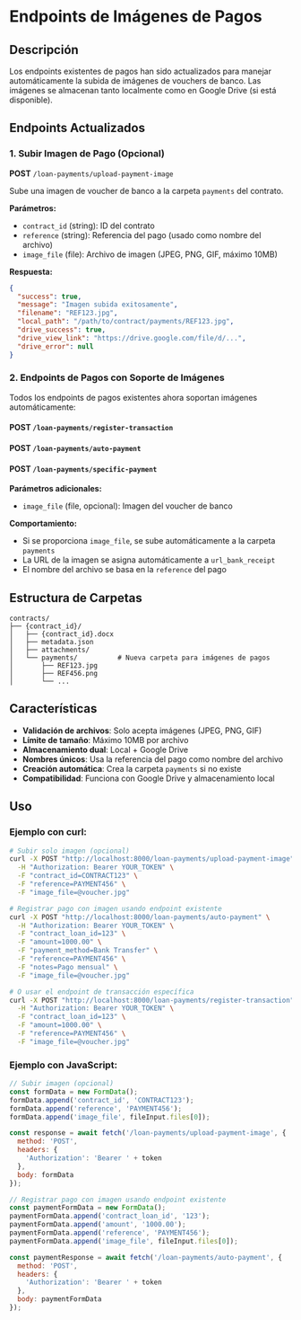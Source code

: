 # Endpoints de Imágenes de Pagos

## Descripción

Los endpoints existentes de pagos han sido actualizados para manejar automáticamente la subida de imágenes de vouchers de banco. Las imágenes se almacenan tanto localmente como en Google Drive (si está disponible).

## Endpoints Actualizados

### 1. Subir Imagen de Pago (Opcional)

**POST** `/loan-payments/upload-payment-image`

Sube una imagen de voucher de banco a la carpeta `payments` del contrato.

**Parámetros:**
- `contract_id` (string): ID del contrato
- `reference` (string): Referencia del pago (usado como nombre del archivo)
- `image_file` (file): Archivo de imagen (JPEG, PNG, GIF, máximo 10MB)

**Respuesta:**
```json
{
  "success": true,
  "message": "Imagen subida exitosamente",
  "filename": "REF123.jpg",
  "local_path": "/path/to/contract/payments/REF123.jpg",
  "drive_success": true,
  "drive_view_link": "https://drive.google.com/file/d/...",
  "drive_error": null
}
```

### 2. Endpoints de Pagos con Soporte de Imágenes

Todos los endpoints de pagos existentes ahora soportan imágenes automáticamente:

#### **POST** `/loan-payments/register-transaction`
#### **POST** `/loan-payments/auto-payment`
#### **POST** `/loan-payments/specific-payment`

**Parámetros adicionales:**
- `image_file` (file, opcional): Imagen del voucher de banco

**Comportamiento:**
- Si se proporciona `image_file`, se sube automáticamente a la carpeta `payments`
- La URL de la imagen se asigna automáticamente a `url_bank_receipt`
- El nombre del archivo se basa en la `reference` del pago

## Estructura de Carpetas

```
contracts/
├── {contract_id}/
│   ├── {contract_id}.docx
│   ├── metadata.json
│   ├── attachments/
│   └── payments/          # Nueva carpeta para imágenes de pagos
│       ├── REF123.jpg
│       ├── REF456.png
│       └── ...
```

## Características

- **Validación de archivos**: Solo acepta imágenes (JPEG, PNG, GIF)
- **Límite de tamaño**: Máximo 10MB por archivo
- **Almacenamiento dual**: Local + Google Drive
- **Nombres únicos**: Usa la referencia del pago como nombre del archivo
- **Creación automática**: Crea la carpeta `payments` si no existe
- **Compatibilidad**: Funciona con Google Drive y almacenamiento local

## Uso

### Ejemplo con curl:

```bash
# Subir solo imagen (opcional)
curl -X POST "http://localhost:8000/loan-payments/upload-payment-image" \
  -H "Authorization: Bearer YOUR_TOKEN" \
  -F "contract_id=CONTRACT123" \
  -F "reference=PAYMENT456" \
  -F "image_file=@voucher.jpg"

# Registrar pago con imagen usando endpoint existente
curl -X POST "http://localhost:8000/loan-payments/auto-payment" \
  -H "Authorization: Bearer YOUR_TOKEN" \
  -F "contract_loan_id=123" \
  -F "amount=1000.00" \
  -F "payment_method=Bank Transfer" \
  -F "reference=PAYMENT456" \
  -F "notes=Pago mensual" \
  -F "image_file=@voucher.jpg"

# O usar el endpoint de transacción específica
curl -X POST "http://localhost:8000/loan-payments/register-transaction" \
  -H "Authorization: Bearer YOUR_TOKEN" \
  -F "contract_loan_id=123" \
  -F "amount=1000.00" \
  -F "reference=PAYMENT456" \
  -F "image_file=@voucher.jpg"
```

### Ejemplo con JavaScript:

```javascript
// Subir imagen (opcional)
const formData = new FormData();
formData.append('contract_id', 'CONTRACT123');
formData.append('reference', 'PAYMENT456');
formData.append('image_file', fileInput.files[0]);

const response = await fetch('/loan-payments/upload-payment-image', {
  method: 'POST',
  headers: {
    'Authorization': 'Bearer ' + token
  },
  body: formData
});

// Registrar pago con imagen usando endpoint existente
const paymentFormData = new FormData();
paymentFormData.append('contract_loan_id', '123');
paymentFormData.append('amount', '1000.00');
paymentFormData.append('reference', 'PAYMENT456');
paymentFormData.append('image_file', fileInput.files[0]);

const paymentResponse = await fetch('/loan-payments/auto-payment', {
  method: 'POST',
  headers: {
    'Authorization': 'Bearer ' + token
  },
  body: paymentFormData
});
```
